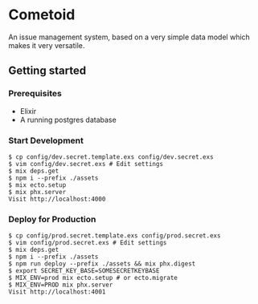 # Cometoid

An issue management system, based on a very simple data model which makes it very versatile.

## Getting started

### Prerequisites

- Elixir
- A running postgres database

### Start Development

    $ cp config/dev.secret.template.exs config/dev.secret.exs
    $ vim config/dev.secret.exs # Edit settings
    $ mix deps.get
    $ npm i --prefix ./assets
    $ mix ecto.setup
    $ mix phx.server
    Visit http://localhost:4000

### Deploy for Production

    $ cp config/prod.secret.template.exs config/prod.secret.exs
    $ vim config/prod.secret.exs # Edit settings
    $ mix deps.get
    $ npm i --prefix ./assets
    $ npm run deploy --prefix ./assets && mix phx.digest
    $ export SECRET_KEY_BASE=SOMESECRETKEYBASE
    $ MIX_ENV=prod mix ecto.setup # or ecto.migrate
    $ MIX_ENV=PROD mix phx.server
    Visit http://localhost:4001
